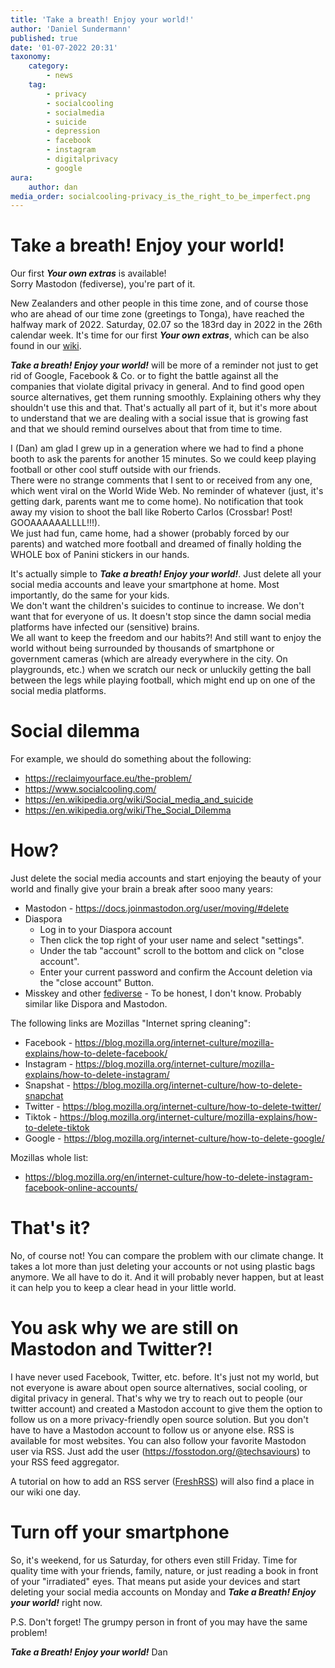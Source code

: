 ```yaml
---
title: 'Take a breath! Enjoy your world!'
author: 'Daniel Sundermann'
published: true
date: '01-07-2022 20:31'
taxonomy:
    category:
        - news
    tag:
        - privacy
        - socialcooling
        - socialmedia
        - suicide
        - depression
        - facebook
        - instagram
        - digitalprivacy
        - google
aura:
    author: dan
media_order: socialcooling-privacy_is_the_right_to_be_imperfect.png
---
```


# Take a breath! Enjoy your world!
Our first **_Your own extras_** is available!  
Sorry Mastodon (fediverse), you're part of it.  

New Zealanders and other people in this time zone, and of course those who are ahead of our time zone (greetings to Tonga), have reached the halfway mark of 2022. Saturday, 02.07 so the 183rd day in 2022 in the 26th calendar week.
It's time for our first **_Your own extras_**, which can be also found in our [wiki](https://wiki.techsaviours.org/en/extras/take_a_breath).

**_Take a breath! Enjoy your world!_** will be more of a reminder not just to get rid of Google, Facebook & Co. or to fight the battle against all the companies that violate digital privacy in general. And to find good open source alternatives, get them running smoothly. Explaining others why they shouldn't use this and that. That's actually all part of it, but it's more about to understand that we are dealing with a social issue that is growing fast and that we should remind ourselves about that from time to time.

I (Dan) am glad I grew up in a generation where we had to find a phone booth to ask the parents for another 15 minutes. So we could keep playing football or other cool stuff outside with our friends.  
There were no strange comments that I sent to or received from any one, which went viral on the World Wide Web. No reminder of whatever (just, it's getting dark, parents want me to come home). No notification that took away my vision to shoot the ball like Roberto Carlos (Crossbar! Post! GOOAAAAAALLLL!!!).  
We just had fun, came home, had a shower (probably forced by our parents) and watched more football and dreamed of finally holding the WHOLE box of Panini stickers in our hands.
  
It's actually simple to **_Take a breath! Enjoy your world!_**.
Just delete all your social media accounts and leave your smartphone at home. Most importantly, do the same for your kids.  
We don't want the children's suicides to continue to increase. We don't want that for everyone of us. It doesn't stop since the damn social media platforms have infected our (sensitive) brains.  
We all want to keep the freedom and our habits?! And still want to enjoy the world without being surrounded by thousands of smartphone or government cameras (which are already everywhere in the city. On playgrounds, etc.) when we scratch our neck or unluckily getting the ball between the legs while playing football, which might end up on one of the social media platforms.

# Social dilemma
For example, we should do something about the following:

 - https://reclaimyourface.eu/the-problem/ 
 - https://www.socialcooling.com/
 - https://en.wikipedia.org/wiki/Social_media_and_suicide
 - https://en.wikipedia.org/wiki/The_Social_Dilemma

# How?
Just delete the social media accounts and start enjoying the beauty of your world and finally give your brain a break after sooo many years:

 - Mastodon - https://docs.joinmastodon.org/user/moving/#delete
 - Diaspora 
    - Log in to your Diaspora account
    - Then click the top right of your user name and select "settings".
    - Under the tab "account" scroll to the bottom and click on "close account".
    - Enter your current password and confirm the Account deletion via the "close account" Button. 
 - Misskey and other [fediverse](https://en.wikipedia.org/wiki/Fediverse#Fediverse_software_platforms) - To be honest, I don't know. Probably similar like Dispora and Mastodon.

The following links are Mozillas "Internet spring cleaning":

 - Facebook - https://blog.mozilla.org/internet-culture/mozilla-explains/how-to-delete-facebook/
 - Instagram - https://blog.mozilla.org/internet-culture/mozilla-explains/how-to-delete-instagram/
 - Snapshat - https://blog.mozilla.org/internet-culture/how-to-delete-snapchat
 - Twitter - https://blog.mozilla.org/internet-culture/how-to-delete-twitter/
 - Tiktok - https://blog.mozilla.org/internet-culture/mozilla-explains/how-to-delete-tiktok
 - Google - https://blog.mozilla.org/internet-culture/how-to-delete-google/

Mozillas whole list:

 - https://blog.mozilla.org/en/internet-culture/how-to-delete-instagram-facebook-online-accounts/

# That's it?
No, of course not! You can compare the problem with our climate change. It takes a lot more than just deleting your accounts or not using plastic bags anymore. We all have to do it. And it will probably never happen, but at least it can help you to keep a clear head in your little world.

# You ask why we are still on Mastodon and Twitter?!
I have never used Facebook, Twitter, etc. before. It's just not my world, but not everyone is aware about open source alternatives, social cooling, or digital privacy in general. That's why we try to reach out to people (our twitter account) and created a Mastodon account to give them the option to follow us on a more privacy-friendly open source solution. But you don't have to have a Mastodon account to follow us or anyone else. RSS is available for most websites. You can also follow your favorite Mastodon user via RSS. Just add the user (https://fosstodon.org/@techsaviours) to your RSS feed aggregator.

A tutorial on how to add an RSS server ([FreshRSS](https://github.com/FreshRSS/FreshRSS)) will also find a place in our wiki one day.

# Turn off your smartphone
So, it's weekend, for us Saturday, for others even still Friday. Time for quality time with your friends, family, nature, or just reading a book in front of your "irradiated" eyes. That means put aside your devices and start deleting your social media accounts on Monday and **_Take a Breath! Enjoy your world!_** right now.

P.S. Don't forget! The grumpy person in front of you may have the same problem!

**_Take a Breath! Enjoy your world!_** 
Dan
